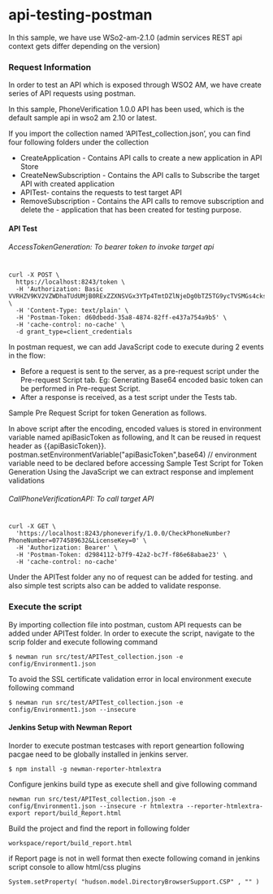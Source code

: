 # api-testing-postman

In this sample, we have use WSo2-am-2.1.0 (admin services REST api context gets differ depending on the version)

### Request Information

In order to test an API which is exposed through WSO2 AM, we have create series of API requests using postman.

In this sample, PhoneVerification 1.0.0 API has been used, which is the default sample api in wso2 am 2.10 or latest.

If you import the collection named ‘APITest_collection.json’, you can find  four following folders under the collection

- CreateApplication - Contains API calls to create a new application in API Store
- CreateNewSubscription - Contains the API calls to Subscribe the target API with created application
- APITest- contains the requests to test target API 
- RemoveSubscription - Contains the API calls to remove subscription and delete the - application that has been created for testing purpose.



#### API Test

###### AccessTokenGeneration: To bearer token to invoke target api
#
```
curl -X POST \
  https://localhost:8243/token \
  -H 'Authorization: Basic VVRHZV9KV2VZWDhaTUdUMjB0RExZZXNSVGx3YTp4TmtDZlNjeDg0bTZ5TG9ycTVSMGs4cks2OWth' \
  -H 'Content-Type: text/plain' \
  -H 'Postman-Token: d60dbedd-35a8-4874-82ff-e437a754a9b5' \
  -H 'cache-control: no-cache' \
  -d grant_type=client_credentials
```

In postman request, we can add JavaScript code to execute during 2 events in the flow:
- Before a request is sent to the server, as a pre-request script under the Pre-request Script tab. Eg: Generating Base64 encoded basic token can be performed in Pre-request Script.
- After a response is received, as a test script under the Tests tab.

Sample Pre Request Script for token Generation as follows.

In above script after the encoding, encoded values is stored in environment variable named apiBasicToken as following, and It can be reused in request header as {{apiBasicToken}}.
postman.setEnvironmentVariable("apiBasicToken",base64) // environment variable need to be declared before accessing
Sample Test Script for Token Generation 
Using the JavaScript we can extract response and implement validations

###### CallPhoneVerificationAPI: To call target API
#
```
curl -X GET \
  'https://localhost:8243/phoneverify/1.0.0/CheckPhoneNumber?PhoneNumber=0774589632&LicenseKey=0' \
  -H 'Authorization: Bearer' \
  -H 'Postman-Token: d2984112-b7f9-42a2-bc7f-f86e68abae23' \
  -H 'cache-control: no-cache'
```

Under the APITest folder any no of request can be added for testing. and also simple test scripts also can be added to validate response.

### Execute the script

By importing collection file into postman, custom API requests  can be added under APITest folder.
In order to execute the script, navigate to the scrip folder and execute following command 
```
$ newman run src/test/APITest_collection.json -e config/Environment1.json
```
To avoid the SSL certificate validation error in local environment execute following command
```
$ newman run src/test/APITest_collection.json -e config/Environment1.json --insecure
```

#### Jenkins Setup with Newman Report

Inorder to execute postman testcases with report geneartion following pacgae need to be globally installed in jenkins server.

```
$ npm install -g newman-reporter-htmlextra
```

Configure jenkins build type as execute shell and give following command

```
newman run src/test/APITest_collection.json -e config/Environment1.json --insecure -r htmlextra --reporter-htmlextra-export report/build_Report.html
```

Build the project and find the report in following folder

```
workspace/report/build_report.html
```

if Report page is not in well format then execte following comand in jenkins script console to allow html/css plugins

```
System.setProperty( "hudson.model.DirectoryBrowserSupport.CSP" , "" )
```
